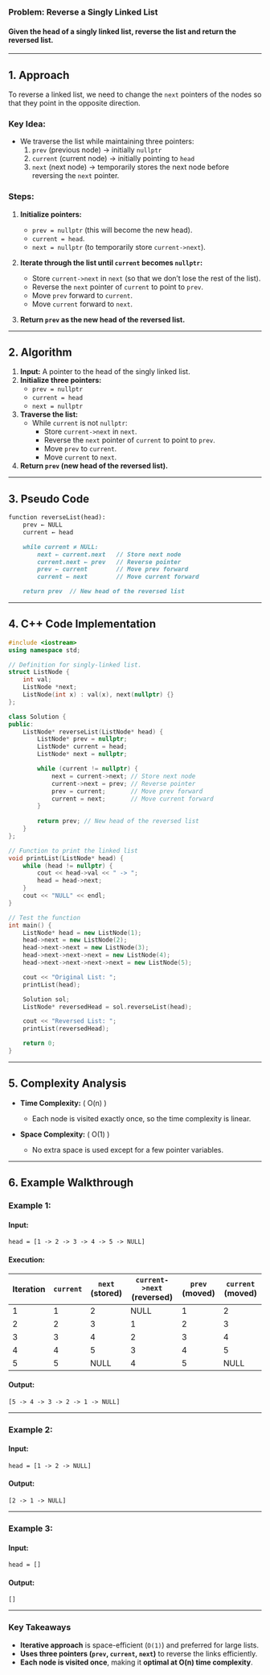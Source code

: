 

### **Problem: Reverse a Singly Linked List**
#### **Given** the head of a singly linked list, reverse the list and return the reversed list.

---



## **1. Approach**
To reverse a linked list, we need to change the `next` pointers of the nodes so that they point in the opposite direction.

### **Key Idea:**
- We traverse the list while maintaining three pointers:
  1. `prev` (previous node) → initially `nullptr`
  2. `current` (current node) → initially pointing to `head`
  3. `next` (next node) → temporarily stores the next node before reversing the `next` pointer.

### **Steps:**
1. **Initialize pointers:**
   - `prev = nullptr` (this will become the new head).
   - `current = head`.
   - `next = nullptr` (to temporarily store `current->next`).
   
2. **Iterate through the list until `current` becomes `nullptr`:**
   - Store `current->next` in `next` (so that we don’t lose the rest of the list).
   - Reverse the `next` pointer of `current` to point to `prev`.
   - Move `prev` forward to `current`.
   - Move `current` forward to `next`.

3. **Return `prev` as the new head of the reversed list.**

---



## **2. Algorithm**


1. **Input:** A pointer to the head of the singly linked list.
2. **Initialize three pointers:**
   - `prev = nullptr`
   - `current = head`
   - `next = nullptr`
3. **Traverse the list:**
   - While `current` is not `nullptr`:
     - Store `current->next` in `next`.
     - Reverse the `next` pointer of `current` to point to `prev`.
     - Move `prev` to `current`.
     - Move `current` to `next`.
4. **Return `prev` (new head of the reversed list).**

---

## **3. Pseudo Code**
```markdown
function reverseList(head):
    prev ← NULL
    current ← head

    while current ≠ NULL:
        next ← current.next   // Store next node
        current.next ← prev   // Reverse pointer
        prev ← current        // Move prev forward
        current ← next        // Move current forward

    return prev  // New head of the reversed list
```

---

## **4. C++ Code Implementation**
```cpp
#include <iostream>
using namespace std;

// Definition for singly-linked list.
struct ListNode {
    int val;
    ListNode *next;
    ListNode(int x) : val(x), next(nullptr) {}
};

class Solution {
public:
    ListNode* reverseList(ListNode* head) {
        ListNode* prev = nullptr;
        ListNode* current = head;
        ListNode* next = nullptr;

        while (current != nullptr) {
            next = current->next; // Store next node
            current->next = prev; // Reverse pointer
            prev = current;       // Move prev forward
            current = next;       // Move current forward
        }
        
        return prev; // New head of the reversed list
    }
};

// Function to print the linked list
void printList(ListNode* head) {
    while (head != nullptr) {
        cout << head->val << " -> ";
        head = head->next;
    }
    cout << "NULL" << endl;
}

// Test the function
int main() {
    ListNode* head = new ListNode(1);
    head->next = new ListNode(2);
    head->next->next = new ListNode(3);
    head->next->next->next = new ListNode(4);
    head->next->next->next->next = new ListNode(5);

    cout << "Original List: ";
    printList(head);

    Solution sol;
    ListNode* reversedHead = sol.reverseList(head);

    cout << "Reversed List: ";
    printList(reversedHead);

    return 0;
}
```

---

## **5. Complexity Analysis**
- **Time Complexity:** \( O(n) \)
  - Each node is visited exactly once, so the time complexity is linear.
  
- **Space Complexity:** \( O(1) \)
  - No extra space is used except for a few pointer variables.

---

## **6. Example Walkthrough**
### **Example 1:**
#### **Input:**
```
head = [1 -> 2 -> 3 -> 4 -> 5 -> NULL]
```
#### **Execution:**
| Iteration | `current` | `next` (stored) | `current->next` (reversed) | `prev` (moved) | `current` (moved) |
|-----------|----------|----------------|----------------|------------|------------|
| 1         | 1        | 2              | NULL           | 1          | 2          |
| 2         | 2        | 3              | 1              | 2          | 3          |
| 3         | 3        | 4              | 2              | 3          | 4          |
| 4         | 4        | 5              | 3              | 4          | 5          |
| 5         | 5        | NULL           | 4              | 5          | NULL       |

#### **Output:**
```
[5 -> 4 -> 3 -> 2 -> 1 -> NULL]
```

---

### **Example 2:**
#### **Input:**
```
head = [1 -> 2 -> NULL]
```
#### **Output:**
```
[2 -> 1 -> NULL]
```

---

### **Example 3:**
#### **Input:**
```
head = []
```
#### **Output:**
```
[]
```

---

### **Key Takeaways**
- **Iterative approach** is space-efficient (`O(1)`) and preferred for large lists.
- **Uses three pointers (`prev`, `current`, `next`)** to reverse the links efficiently.
- **Each node is visited once**, making it **optimal at O(n) time complexity**.

